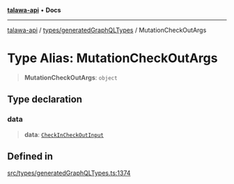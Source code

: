 [**talawa-api**](../../../README.md) • **Docs**

***

[talawa-api](../../../modules.md) / [types/generatedGraphQLTypes](../README.md) / MutationCheckOutArgs

# Type Alias: MutationCheckOutArgs

> **MutationCheckOutArgs**: `object`

## Type declaration

### data

> **data**: [`CheckInCheckOutInput`](CheckInCheckOutInput.md)

## Defined in

[src/types/generatedGraphQLTypes.ts:1374](https://github.com/PalisadoesFoundation/talawa-api/blob/fe65d855b3d1e3e4af621340e7e8bfa0325634c1/src/types/generatedGraphQLTypes.ts#L1374)
